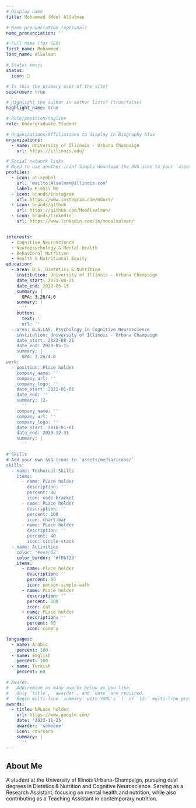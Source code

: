 ```yaml
---
# Display name
title: Mohammed (Moe) AlSalman

# Name pronunciation (optional)
name_pronunciation: ''

# Full name (for SEO)
first_name: Mohammed
last_name: AlSalman

# Status emoji
status:
  icon: 🧠

# Is this the primary user of the site?
superuser: true

# Highlight the author in author lists? (true/false)
highlight_name: true

# Role/position/tagline
role: Undergraduate Student

# Organizations/Affiliations to display in Biography blox
organizations:
  - name: University of Illinois - Urbana Champaign
    url: https://illinois.edu/

# Social network links
# Need to use another icon? Simply download the SVG icon to your `assets/media/icons/` folder.
profiles:
  - icon: at-symbol
    url: 'mailto:Alsalman@illinois.com'
    label: E-mail Me
  - icon: brands/instagram
    url: https://www.instagram.com/mdoxt/
  - icon: brands/github
    url: https://github.com/MoeAlsalman/
  - icon: brands/linkedin
    url: https://www.linkedin.com/in/moealsalman/


interests:
  - Cognitive Neuroscience
  - Neuropsychology & Mental Health
  - Behavioral Nutrition
  - Health & Nutritional Equity
education:
  - area: B.S. Dietetics & Nutrition
    institution: University of Illinois - Urbana Champaign
    date_start: 2023-08-21
    date_end: 2028-05-15
    summary: |
      GPA: 3.26/4.0
    summary: |
      ''
    button:
      text: '
      url: ''
  - area: B.S.LAS. Psychology in Cognitive Neuroscience
    institution: University of Illinois - Urbana Champaign
    date_start: 2023-08-21
    date_end: 2028-05-15
    summary: |
      GPA: 3.26/4.0
work:
  - position: Place holder
    company_name: ''
    company_url: ''
    company_logo: ''
    date_start: 2021-01-01
    date_end: ''
    summary: |2-
      ''
    company_name: ''
    company_url: ''
    company_logo: ''
    date_start: 2016-01-01
    date_end: 2020-12-31
    summary: |
      ''

# Skills
# Add your own SVG icons to `assets/media/icons/`
skills:
  - name: Technical Skills
    items:
      - name: PLace holder
        description: ''
        percent: 80
        icon: code-bracket
      - name: PLace holder
        description: ''
        percent: 100
        icon: chart-bar
      - name: PLace holder
        description: ''
        percent: 40
        icon: circle-stack
  - name: Activities
    color: '#eeac02'
    color_border: '#f0bf23'
    items:
      - name: Place holder
        description: ''
        percent: 60
        icon: person-simple-walk
      - name: PLace holder
        description: ''
        percent: 100
        icon: cat
      - name: PLace holder
        description: ''
        percent: 80
        icon: camera

languages:
  - name: Arabic
    percent: 100
  - name: English
    percent: 100
  - name: Turkish
    percent: 60

# Awards.
#   Add/remove as many awards below as you like.
#   Only `title`, `awarder`, and `date` are required.
#   Begin multi-line `summary` with YAML's `|` or `|2-` multi-line prefix and indent 2 spaces below.
awards:
  - title: NPLace holder
    url: https://www.google.com/
    date: '2023-11-25'
    awarder: 'someone'
    icon: coursera
    summary: |
      ''
---
```


## About Me

A student at the University of Illinois Urbana-Champaign, pursuing dual degrees in Dietetics & Nutrition and Cognitive Neuroscience. Serving as a Research Assistant, focusing on mental health and nutrition, while also contributing as a Teaching Assistant in contemporary nutrition.